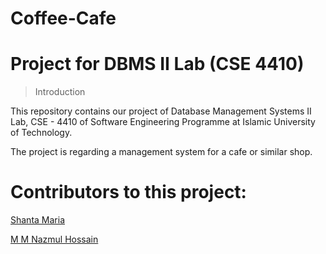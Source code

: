 # Coffee-Cafe
# Project for DBMS II Lab (CSE 4410)

>Introduction

This repository contains our project of Database Management Systems II Lab, CSE - 4410 of Software Engineering Programme at Islamic University of Technology.


The project is regarding a management system for a cafe or similar shop.

# Contributors to this project:
[Shanta Maria](https://github.com/maria-iut1234)

[M M Nazmul Hossain](https://www.github.com/nazmul4532)